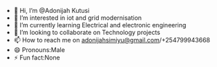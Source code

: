 - 👋 Hi, I’m @Adonijah Kutusi
- 👀 I’m interested in iot and grid modernisation 
- 🌱 I’m currently learning Electrical and electronic engineering 
- 💞️ I’m looking to collaborate on Technology projects
- 📫 How to reach me on adonijahsimiyu@gmail.com/+254799943668
- 😄 Pronouns:Male
- ⚡ Fun fact:None

<!---
Adonijah Kutusi is a ✨ special ✨ repository because its `README.md` (this file) appears on your GitHub profile.
You can click the Preview link to take a look at your changes.
--->
